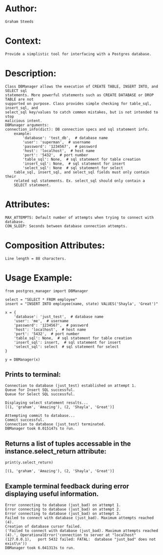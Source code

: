 
# Author:
    Graham Steeds

# Context:
    Provide a simplistic tool for interfacing with a Postgres database.

# Description:
    Class DBManager allows the execution of CREATE TABLE, INSERT INTO, and SELECT sql
    statements. More powerful statements such as CREATE DATABASE or DROP TABLE are not
    supported on purpose. Class provides simple checking for table_sql, insert_sql, and
    select_sql key/values to catch common mistakes, but is not intended to stop
    malicious intent.
    DBManager arguments:
    connection_info(dict): DB connection specs and sql statement info.
        example:
            'database': 'test_db',  # database name
            'user': 'superman',  # username
            'password': '1234567',  # password
            'host': 'localhost',  # host name
            'port': '5432',  # port number
            'table_sql': None,  # sql statement for table creation
            'insert_sql': None,  # sql statement for insert
            'select_sql': None  # sql statement for select
        table_sql, insert_sql, and select_sql fields must only contain their
        related sql statements. Ex. select_sql should only contain a
        SELECT statement.

# Attributes:
    MAX_ATTEMPTS: Default number of attempts when trying to connect with database.
    CON_SLEEP: Seconds between database connection attempts.

# Composition Attributes:
    Line length = 88 characters.
    
# Usage Example:
    from postgres_manager import DBManager

    select = "SELECT * FROM employee"
    insert = "INSERT INTO employee(name, state) VALUES('Shayla', 'Great')"

    x = {
        'database': 'just_test',  # database name
        'user': 'me',  # username
        'password': '1234567',  # password
        'host': 'localhost',  # host name
        'port': '5432',  # port number
        'table_sql': None,  # sql statement for table creation
        'insert_sql': insert,  # sql statement for insert
        'select_sql': select  # sql statement for select
    }
    
    y = DBManager(x)

## Prints to terminal:
    Connection to database (just_test) established on attempt 1.
    Queue for Insert SQL successful.
    Queue for Select SQL successful.

    Displaying select statement results...
    [(1, 'graham', 'Amazing'), (2, 'Shayla', 'Great')]

    Attempting commit to database...
    Commit successful.
    Connection to database (just_test) terminated.
    DBManager took 0.015147s to run.
    
## Returns a list of tuples accessable in the instance.select_return attribute:
    print(y.select_return)
    
    [(1, 'graham', 'Amazing'), (2, 'Shayla', 'Great')]
    
## Example terminal feedback during error displaying useful information.
    Error connecting to database (just_bad) on attempt 1.
    Error connecting to database (just_bad) on attempt 2.
    Error connecting to database (just_bad) on attempt 3.
    Failed to connect with database (just_bad). Maximum attempts reached (4).
    Creation of database cursor failed.
    ('Failed to connect with database (just_bad). Maximum attempts reached (4).', OperationalError('connection to server at "localhost" (127.0.0.1),   port 5432 failed: FATAL:  database "just_bad" does not exist\n'))
    DBManager took 6.041313s to run.
